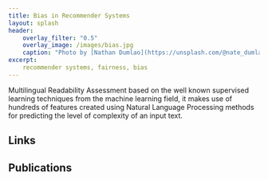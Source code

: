 ```yaml
---
title: Bias in Recommender Systems
layout: splash
header:
    overlay_filter: "0.5"
    overlay_image: /images/bias.jpg
    caption: "Photo by [Nathan Dumlao](https://unsplash.com/@nate_dumlao?utm_source=unsplash&utm_medium=referral&utm_content=creditCopyText) on [Unsplash](https://unsplash.com/s/photos/pages?utm_source=unsplash&utm_medium=referral&utm_content=creditCopyText)"
excerpt:
    recommender systems, fairness, bias
---
```



Multilingual Readability Assessment based on the well known supervised learning techniques from the machine learning field, it makes use of hundreds of features created using Natural Language Processing methods for predicting the level of complexity of an input text. 


## Links


## Publications


